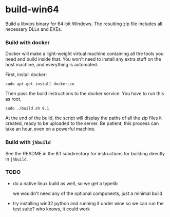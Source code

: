 # build-win64

Build a libvips binary for 64-bit Windows. The resulting zip file includes all
necessary DLLs and EXEs.

### Build with docker

Docker will make a light-weight virtual machine containing all the
tools you need and build inside that. You won't need to install any
extra stuff on the host machine, and everything is automated.

First, install docker:

```
sudo apt-get install docker.io
```

Then pass the build instructions to the docker service. You have to run
this as root.

```
sudo ./build.sh 8.1
```

At the end of the build, the script will display the paths of all the
zip files it created, ready to be uploaded to the server. Be patient,
this process can take an hour, even on a powerful machine.

### Build with `jhbuild`

See the README in the 8.1 subdirectory for instructions for building
directly in `jhbuild`.

### TODO

- do a native linux build as well, so we get a typelib

  we wouldn't need any of the optional components, just a minimal build

- try installing win32 python and running it under wine so we can run the test
  suite? who knows, it could work


